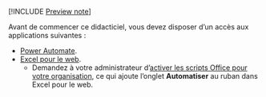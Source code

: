 [!INCLUDE [Preview note](../includes/preview-note.md)]

Avant de commencer ce didacticiel, vous devez disposer d’un accès aux applications suivantes :

- [Power Automate](/power-automate/organization-q-and-a).
- [Excel pour le web](https://www.office.com/launch/excel).
  - Demandez à votre administrateur d’[activer les scripts Office pour votre organisation](https://support.office.com/article/office-scripts-settings-in-m365-19d3c51a-6ca2-40ab-978d-60fa49554dcf), ce qui ajoute l’onglet **Automatiser** au ruban dans Excel pour le web.

